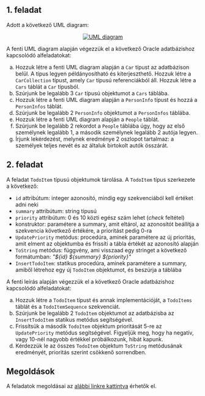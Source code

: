 ## 1. feladat

Adott a következő UML diagram:

<p align="center">
  <a href="assets/courses/db/lab04/exercise01/people.dot.png" target="_blank">
    <img src="assets/courses/db/lab04/exercise01/people.dot.png" alt="UML diagram">
  </a>
</p>

A fenti UML diagram alapján végezzük el a következő Oracle adatbázishoz kapcsolódó alfeladatokat:

<ol type="a">
  <li>Hozzuk létre a fenti UML diagram alapján a <code>Car</code> típust az adatbázison belül. A típus legyen példányosítható és kiterjeszthető. Hozzuk létre a <code>CarCollection</code> típust, amely <code>Car</code> típusú referenciákból áll. Hozzuk létre a <code>Cars</code> táblát a <code>Car</code> típusból.</li>
  <li>Szúrjunk be legalább 3 <code>Car</code> típusú objektumot a <code>Cars</code> táblába.</li>
  <li>Hozzuk létre a fenti UML diagram alapján a <code>PersonInfo</code> típust és hozzá a <code>PersonInfos</code> táblát.</li>
  <li>Szúrjunk be legalább 2 <code>PersonInfo</code> objektumot a <code>PersonInfos</code> táblába.</li>
  <li>Hozzuk létre a fenti UML diagram alapján a <code>People</code> táblát.</li>
  <li>Szúrjunk be legalább 2 rekordot a <code>People</code> táblába úgy, hogy az első személynek legalább 1, a második személynek legalább 2 autója legyen.</li>
  <li>Írjunk lekérdezést, melynek eredménye 2 oszlopot tartalmaz: a személyek teljes nevét és az általuk birtokolt autók összárát.</li>
</ol>

## 2. feladat

A feladat `TodoItem` típusú objektumok tárolása. A `TodoItem` típus szerkezete a következő:

* `id` attribútum: integer azonosító, mindig egy szekvenciából kell értéket adni neki
* `summary` attribútum: string típusú
* `priority` attribútum: 0 és 10 közti egész szám lehet (*check* feltétel)
* konstruktor: paramétere a summary, amit eltárol, az azonosítót beállítja a szekvencia következő értékére, a prioritást pedig 0-ra
* `UpdatePriority` metódus: procedúra, aminek paramétere az új prioritás, amit elment az objektumba és frissíti a tábla értékét az azonosító alapján
* `ToString` metódus: függvény, ami visszaad egy stringet a következő formátumban: *"${id} ${summary} ${priority}"*
* `InsertTodoItem`: statikus procedúra, aminek paramétere a summary, amiből létrehoz egy új `TodoItem` objektumot, és beszúrja a táblába

A fenti leírás alapján végezzük el a következő Oracle adatbázishoz kapcsolódó alfeladatokat:

<ol type="a">
  <li>Hozzuk létre a <code>TodoItem</code> típust és annak implementációját, a <code>TodoItems</code> táblát és a <code>TodoItemSequence</code> szekvenciát.</li>
  <li>Szúrjunk be legalább 2 <code>TodoItem</code> objektumot az adatbázisba az <code>InsertTodoItem</code> statikus metódus segítségével.</li>
  <li>Frissítsük a második <code>TodoItem</code> objektum prioritását 5-re az <code>UpdatePriority</code> metódus segítségével. Figyeljük meg, hogy ha negatív, vagy 10-nél nagyobb értékkel próbálkozunk, hibát kapunk.</li>
  <li>Kérdezzük le az összes <code>TodoItem</code> objektum <code>ToString</code> metódusának eredményét, prioritás szerint csökkenő sorrendben.</li>
</ol>

## Megoldások

A feladatok megoldásai az [alábbi linkre kattintva](assets/courses/db/lab04/solution.zip) érhetők el.
